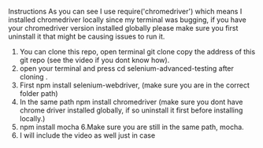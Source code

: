 Instructions 
As you can see I use  require('chromedriver') which means I installed chromedriver locally since my terminal was bugging, if you have your chromedriver version installed globally please make sure you first uninstall it that might be causing issues to run it. 


1. You can clone this repo, open terminal git clone copy the address of this git repo (see the video if you dont know how).
2. open your terminal and press cd selenium-advanced-testing after cloning .
3. First npm install selenium-webdriver, (make sure you are in the correct folder path)
4. In the same path npm install chromedriver (make sure you dont have chrome driver installed globally, if so uninstall it first before installing locally.)
5. npm install mocha
6.Make sure you are still in the same path,  mocha.
7. I will include the video as well just in case
